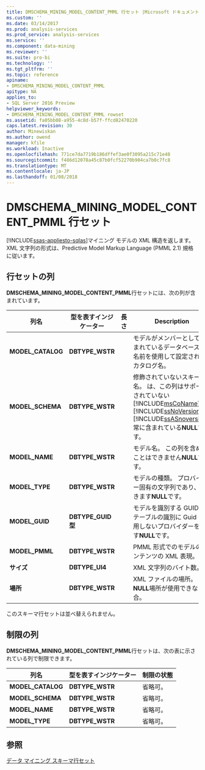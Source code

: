 ```yaml
---
title: DMSCHEMA_MINING_MODEL_CONTENT_PMML 行セット |Microsoft ドキュメント
ms.custom: ''
ms.date: 03/14/2017
ms.prod: analysis-services
ms.prod_service: analysis-services
ms.service: ''
ms.component: data-mining
ms.reviewer: ''
ms.suite: pro-bi
ms.technology: ''
ms.tgt_pltfrm: ''
ms.topic: reference
apiname:
- DMSCHEMA_MINING_MODEL_CONTENT_PMML
apitype: NA
applies_to:
- SQL Server 2016 Preview
helpviewer_keywords:
- DMSCHEMA_MINING_MODEL_CONTENT_PMML rowset
ms.assetid: fa05bb08-a955-4c8d-b57f-ffcd82470220
caps.latest.revision: 30
author: Minewiskan
ms.author: owend
manager: kfile
ms.workload: Inactive
ms.openlocfilehash: 771ce7da7719b186dffef3ae0f3095a215c71e48
ms.sourcegitcommit: f486d12078a45c87b0fcf52270b904ca7b0c7fc8
ms.translationtype: MT
ms.contentlocale: ja-JP
ms.lasthandoff: 01/08/2018
---
```

# <a name="dmschemaminingmodelcontentpmml-rowset"></a>DMSCHEMA_MINING_MODEL_CONTENT_PMML 行セット
[!INCLUDE[ssas-appliesto-sqlas](../../../includes/ssas-appliesto-sqlas.md)]マイニング モデルの XML 構造を返します。 XML 文字列の形式は、Predictive Model Markup Language (PMML 2.1) 規格に従います。  
  
## <a name="rowset-columns"></a>行セットの列  
 **DMSCHEMA_MINING_MODEL_CONTENT_PMML**行セットには、次の列が含まれています。  
  
|列名|型を表すインジケーター|長さ|Description|  
|-----------------|--------------------|------------|-----------------|  
|**MODEL_CATALOG**|**DBTYPE_WSTR**||モデルがメンバーとして含まれているデータベースの名前を使用して設定されるカタログ名。|  
|**MODEL_SCHEMA**|**DBTYPE_WSTR**||修飾されていないスキーマ名。 は、この列はサポートされていない[!INCLUDE[msCoName](../../../includes/msconame-md.md)] [!INCLUDE[ssNoVersion](../../../includes/ssnoversion-md.md)] [!INCLUDE[ssASnoversion](../../../includes/ssasnoversion-md.md)]; 常に含まれている**NULL**です。|  
|**MODEL_NAME**|**DBTYPE_WSTR**||モデル名。 この列を含めることはできません**NULL**です。|  
|**MODEL_TYPE**|**DBTYPE_WSTR**||モデルの種類。 プロバイダー固有の文字列であり、 できます**NULL**です。|  
|**MODEL_GUID**|**DBTYPE_GUID 型**||モデルを識別する GUID。 テーブルの識別に Guid を使用しないプロバイダーを返す**NULL**です。|  
|**MODEL_PMML**|**DBTYPE_WSTR**||PMML 形式でのモデルのコンテンツの XML 表現。|  
|**サイズ**|**DBTYPE_UI4**||XML 文字列のバイト数。|  
|**場所**|**DBTYPE_WSTR**||XML ファイルの場所。 **NULL**場所が使用できない場合。|  
  
 このスキーマ行セットは並べ替えられません。  
  
## <a name="restriction-columns"></a>制限の列  
 **DMSCHEMA_MINING_MODEL_CONTENT_PMML**行セットは、次の表に示されている列で制限できます。  
  
|列名|型を表すインジケーター|制限の状態|  
|-----------------|--------------------|-----------------------|  
|**MODEL_CATALOG**|**DBTYPE_WSTR**|省略可。|  
|**MODEL_SCHEMA**|**DBTYPE_WSTR**|省略可。|  
|**MODEL_NAME**|**DBTYPE_WSTR**|省略可。|  
|**MODEL_TYPE**|**DBTYPE_WSTR**|省略可。|  
  
## <a name="see-also"></a>参照  
 [データ マイニング スキーマ行セット](../../../analysis-services/schema-rowsets/data-mining/data-mining-schema-rowsets.md)  
  
  
